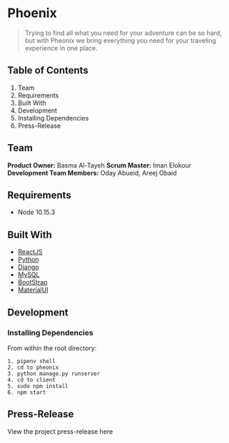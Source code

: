 # Phoenix
>Trying to find all what you need for your adventure can be so hard, but with Pheonix we 
>bring everything you need for your traveling experience in one place.

## Table of Contents
1. Team
2. Requirements
3. Built With
4. Development
5. Installing Dependencies
6. Press-Release

## Team 
**Product Owner:** Basma Al-Tayeh
**Scrum Master:** Iman Elokour
**Development Team Members:** Oday Abueid, Areej Obaid

## Requirements
* Node 10.15.3

## Built With
* [ReactJS](https://reactjs.org/)
* [Python](https://www.python.org/) 
* [Django](https://www.djangoproject.com/)
* [MySQL](https://www.mysql.com/)
* [BootStrap](https://getbootstrap.com/)
* [MaterialUI](https://material-ui.com/)

## Development
### Installing Dependencies
From within the root directory:
```
1. pipenv shell
2. cd to pheonix
3. python manage.py runserver
4. cd to client
5. sudo npm install 
6. npm start 
```

## Press-Release
View the project press-release here
